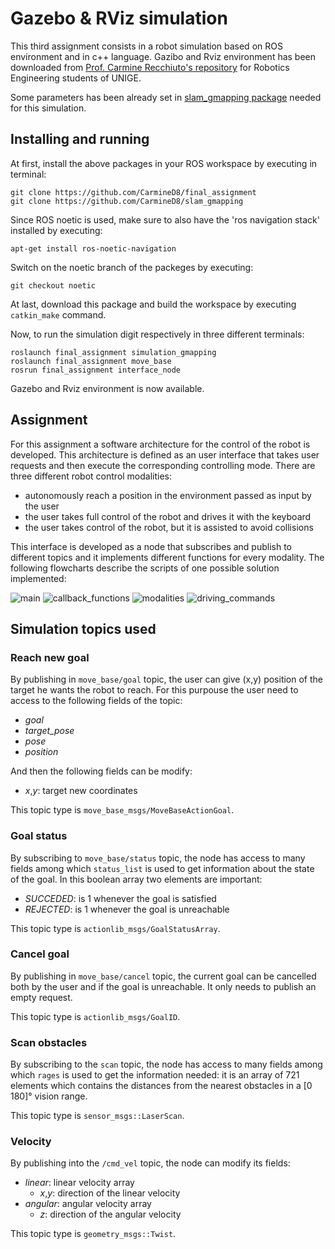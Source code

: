 # Gazebo & RViz simulation
This third assignment consists in a robot simulation based on ROS environment and in c++ language. Gazibo and Rviz environment has been downloaded from [Prof. Carmine Recchiuto's repository](https://github.com/CarmineD8/final_assignment) for Robotics Engineering students of UNIGE.

Some parameters has been already set in [slam_gmapping package](https://github.com/CarmineD8/slam_gmapping) needed for this simulation.

## Installing and running
At first, install the above packages in your ROS workspace by executing in terminal:
```
git clone https://github.com/CarmineD8/final_assignment
git clone https://github.com/CarmineD8/slam_gmapping
```
Since ROS noetic is used, make sure to also have the 'ros navigation stack' installed by executing:
```
apt-get install ros-noetic-navigation
```
Switch on the noetic branch of the packeges by executing:
```
git checkout noetic
```
At last, download this package and build the workspace by executing `catkin_make` command.

Now, to run the simulation digit respectively in three different terminals:
```
roslaunch final_assignment simulation_gmapping
roslaunch final_assignment move_base
rosrun final_assignment interface_node
```
Gazebo and Rviz environment is now available.

## Assignment
For this assignment a software architecture for the control of the robot is developed. This architecture is defined as an user interface that takes user requests and then execute the corresponding controlling mode. There are three different robot control modalities:
* autonomously reach a position in the environment passed as input by the user
* the user takes full control of the robot and drives it with the keyboard
* the user takes control of the robot, but it is assisted to avoid collisions

This interface is developed as a node that subscribes and publish to different topics and it implements different functions for every modality.
The following flowcharts describe the scripts of one possible solution implemented:

![main](https://user-images.githubusercontent.com/72380912/153770536-1006571e-1635-4beb-976f-2b8cfbbba386.png)
![callback_functions](https://user-images.githubusercontent.com/72380912/153770540-3fa45652-b975-4db0-8b25-ee2591a3209d.png)
![modalities](https://user-images.githubusercontent.com/72380912/153770541-14d291b7-5929-4b9a-b4c2-36d3e3d8ed09.png)
![driving_commands](https://user-images.githubusercontent.com/72380912/153770542-12968b78-f657-4e5f-82ac-11aeb5ed888e.png)

## Simulation topics used
### Reach new goal ###
By publishing in `move_base/goal` topic, the user can give (x,y) position of the target he wants the robot to reach. For this purpouse the user need to access to the following fields of the topic:
* *goal*
* *target_pose* 
* *pose*
* *position*

And then the following fields can be modify:
* *x*,*y*: target new coordinates

This topic type is `move_base_msgs/MoveBaseActionGoal`.

### Goal status ###
By subscribing to `move_base/status` topic, the node has access to many fields among which `status_list` is used to get information about the state of the goal. In this boolean array two elements are important:
* *SUCCEDED*: is 1 whenever the goal is satisfied
* *REJECTED*: is 1 whenever the goal is unreachable

This topic type is `actionlib_msgs/GoalStatusArray`.

### Cancel goal ###
By publishing in `move_base/cancel` topic, the current goal can be cancelled both by the user and if the goal is unreachable. It only needs to publish an empty request.

This topic type is `actionlib_msgs/GoalID`.

### Scan obstacles ###
By subscribing to the `scan` topic, the node has access to many fields among which `rages` is used to get the information needed: it is an array of 721 elements which contains the distances from the nearest obstacles in a [0 180]° vision range.

This topic type is `sensor_msgs::LaserScan`.

### Velocity ###
By publishing into the `/cmd_vel` topic, the node can modify its fields:
* *linear*: linear velocity array
  * *x*,*y*: direction of the linear velocity
* *angular*: angular velocity array
  * *z*: direction of the angular velocity 

This topic type is `geometry_msgs::Twist`.
